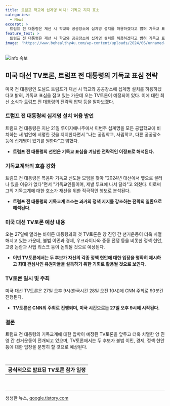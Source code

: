 ```yaml
---
title: 트럼프 학교에 십계명 비치! 기독교 지지 호소
categories:
  - News
excerpt: >
  트럼프 전 대통령은 재선 시 학교와 공공장소에 십계명 설치를 허용하겠다고 밝혀 기독교 표심을 잡기 위해 노력하고 있다. 바이든 대통령과의 TV토론을 앞두고 양진영 간 선거운동이 치열해지고 있는 가운데, 트럼프는 기독교계에 호소하며 투표에 나서도록 호소하고 있다. 이는 전국적인 낙태금지법 시행에 지지 서명을 하는 등 자신의 행동이 기독교계 여론과 일치한다는 점을 부각하기 위한 전략으로 분석된다. 오는 27일 열리는 바이든 대통령과의 첫 TV토론을 앞두고 지지 격차를 벌리려는 시도로 판단되며, 이를 통해 두 후보는 치열한 격전을 예고하고 있다.
feature_text: >
  트럼프 전 대통령은 재선 시 학교와 공공장소에 십계명 설치를 허용하겠다고 밝혀 기독교 표심을 잡기 위해 노력하고 있다. 바이든 대통령과의 TV토론을 앞두고 양진영 간 선거운동이 치열해지고 있는 가운데, 트럼프는 기독교계에 호소하며 투표에 나서도록 호소하고 있다. 이는 전국적인 낙태금지법 시행에 지지 서명을 하는 등 자신의 행동이 기독교계 여론과 일치한다는 점을 부각하기 위한 전략으로 분석된다. 오는 27일 열리는 바이든 대통령과의 첫 TV토론을 앞두고 지지 격차를 벌리려는 시도로 판단되며, 이를 통해 두 후보는 치열한 격전을 예고하고 있다.
image: 'https://www.behealthy4u.com/wp-content/uploads/2024/06/unnamed-file.png'
---
```


<p><img src="https://www.behealthy4u.com/wp-content/uploads/2024/06/unnamed-file.png" alt="info 속보" /></p>

<h2 data-ke-size="size26">미국 대선 TV토론, 트럼프 전 대통령의 기독교 표심 전략</h2>

<p data-ke-size="size16">미국 전 대통령인 도널드 트럼프가 재선 시 학교와 공공장소에 십계명 설치를 허용하겠다고 밝혀, 기독교 표심을 잡고 있는 가운데 오는 TV토론이 예정되어 있다. 이에 대한 최신 소식과 트럼프 전 대통령의 전략적 압박 등을 알아보겠다.</p>

<h3 data-ke-size="size24">트럼프 전 대통령의 십계명 설치 허용 발언</h3>

<p data-ke-size="size16">트럼프 전 대통령은 지난 21일 루이지애나주에서 이번주 십계명을 모든 공립학교에 비치하는 새 법안에 서명한 것을 지지한다면서 "나는 공립학교, 사립학교, 다른 공공장소 등에 십계명이 있기를 원한다"고 밝혔다.</p>

<ul>
    <li><b>트럼프 전 대통령의 선언은 기독교 표심을 겨냥한 전략적인 이정표로 해석된다.</b></li>
</ul>

<h3 data-ke-size="size24">기독교계와의 호흡 강화</h3>

<p data-ke-size="size16">트럼프 전 대통령은 복음파 기독교 신도들 모임을 찾아 "2024년 대선에서 옆으로 물러나 있을 여유가 없다"면서 "기독교인들이여, 제발 투표에 나서 달라"고 외쳤다. 이로써 그의 기독교계에 대한 호소가 재선을 위한 적극적인 행보로 분석된다.</p>

<ul>
    <li><b>트럼프 전 대통령의 기독교계 호소는 과거의 정책 지지를 강조하는 전략의 일환으로 해석된다.</b></li>
</ul>

<h3 data-ke-size="size24">미국 대선 TV토론 예상 내용</h3>

<p data-ke-size="size16">오는 27일에 열리는 바이든 대통령과의 첫 TV토론은 양 진영 간 선거운동이 더욱 치열해지고 있는 가운데, 불법 이민과 경제, 우크라이나와 중동 전쟁 등을 비롯한 정책 현안, 고령 논란과 사법 리스크 등이 논의될 것으로 예상된다.</p>

<ul>
    <li><b>이번 TV토론에서는 두 후보가 자신의 각종 정책 현안에 대한 입장을 명확히 제시하고 최대 관심사인 유권자들을 설득하기 위한 기회로 활용될 것으로 보인다.</b></li>
</ul>

<h3 data-ke-size="size24">TV토론 일시 및 주최</h3>

<p data-ke-size="size16">미국 대선 TV토론은 27일 오후 9시(한국시간 28일 오전 10시)에 CNN 주최로 90분간 진행된다.</p>

<ul>
    <li><b>TV토론은 CNN의 주최로 진행되며, 미국 시간으로는 27일 오후 9시에 시작된다.</b></li>
</ul>

<h3 data-ke-size="size24">결론</h3>

<p data-ke-size="size16">트럼프 전 대통령의 기독교계에 대한 압박이 예정된 TV토론을 앞두고 더욱 치열한 양 진영 간 선거운동이 전개되고 있으며, TV토론에서는 두 후보가 불법 이민, 경제, 정책 현안 등에 대한 입장을 분명히 할 것으로 예상된다.</p>

<p data-ke-size="size16">&nbsp;</p>

<table>
    <tbody>
        <tr>
            <td style="text-align: center; height: 17px;"><b>공식적으로 발표된 TV토론 참가 일정</b></td>
        </tr>
    </tbody>
</table>

<p data-ke-size="size16">&nbsp;</p>

<p><hr></p>
생생한 뉴스, <a href="https://qoogle.tistory.com" rel="dofollow">qoogle.tistory.com</a>


